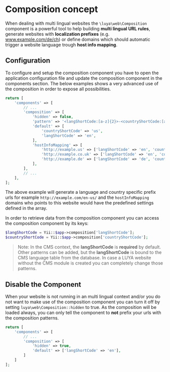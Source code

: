 # Composition concept

When dealing with multi lingual websites the `\luya\web\Composition` component is a powerful tool to help building **multi lingual URL rules**, generate websites with **localization prefixes** (e.g. www.example.com/de/ch) or define domains which should automatic trigger a website language trough **host info mapping**.

## Configuration

To configure and setup the composition component you have to open the application configuration file and update the composition component in the components section. The below examples shows a very advanced use of the composition in order to expose all possibilities.

```php
return [
    'components' => [
        // ...
        'composition' => [
            'hidden' => false,
            'pattern' => '<langShortCode:[a-z]{2}>-<countryShortCode:[a-z]{2}>',
            'default' => [
                'countryShortCode' => 'us',
                'langShortCode' => 'en',
            ],
            'hostInfoMapping' => [
                'http://example.us' => ['langShortCode' => 'en', 'countryShortCode' => 'us'],
                'http://example.co.uk' => ['langShortCode' => 'en', 'countryShortCode' => 'uk'],
                'http://example.de' => ['langShortCode' => 'de', 'countryShortCode' => 'de'],
            ],
        ],
        // ...
    ],
];
```

The above example will generate a language and country specific prefix urls for example `http://example.com/en-us/` and the `hostInfoMapping` domains who points to this website would have the predefined settings defined in the array.

In order to retrieve data from the composition component you can access the composition component by its keys:

```php
$langShortCode = Yii::$app->composition['langShortCode'];
$countryShortCode = Yii::$app->composition['countryShortCode'];
```

> Note: In the CMS context, the **langShortCode** is **required** by default. Other patterns can be added, but the **langShortCode** is bound to the CMS language table from the database. In case a LUYA website without the CMS module is created you can completely change those patterns.

## Disable the Component

When your website is not running in an multi lingual context and/or you do not want to make use of the composition component you can turn it off by setting `luya\web\Composition::hidden` to true. As the composition will be loaded always, you can only tell the component to **not** prefix your urls with the composition patterns.

```php
return [
    'components' => [
        // ...
        'composition' => [
            'hidden' => true,
            'default' => ['langShortCode' => 'en'],
        ]
    ]
];
```
